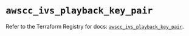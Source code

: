 # `awscc_ivs_playback_key_pair`

Refer to the Terraform Registry for docs: [`awscc_ivs_playback_key_pair`](https://registry.terraform.io/providers/hashicorp/awscc/0.70.0/docs/resources/ivs_playback_key_pair).
